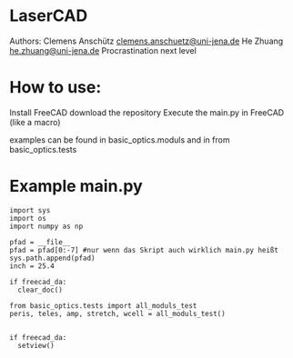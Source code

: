 # LaserCAD
Authors: Clemens Anschütz clemens.anschuetz@uni-jena.de
He Zhuang he.zhuang@uni-jena.de
Procrastination next level



# How to use:
Install FreeCAD
download the repository
Execute the main.py in FreeCAD (like a macro)

examples can be found in basic_optics.moduls and in from basic_optics.tests


# Example main.py


    import sys
    import os
    import numpy as np

    pfad = __file__
    pfad = pfad[0:-7] #nur wenn das Skript auch wirklich main.py heißt
    sys.path.append(pfad)
    inch = 25.4

    if freecad_da:
      clear_doc()

    from basic_optics.tests import all_moduls_test
    peris, teles, amp, stretch, wcell = all_moduls_test()


    if freecad_da:
      setview()
